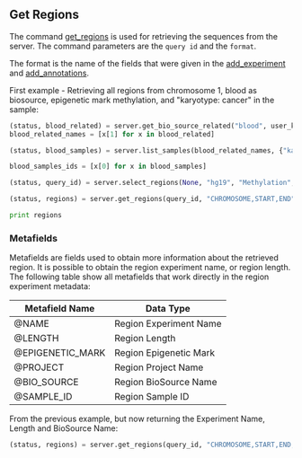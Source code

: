 ## Get Regions

The command [get_regions](http://deepblue.mpi-inf.mpg.de/api.html#api-get_regions) is used for retrieving the sequences from the server. The command parameters are the ```query id``` and the ```format```.

The format is the name of the fields that were given in the [add_experiment](http://deepblue.mpi-inf.mpg.de/api.html#api-add_experiment) and [add_annotations](http://deepblue.mpi-inf.mpg.de/api.html#api-add_annotation).

First example - Retrieving all regions from chromosome 1, blood as biosource, epigenetic mark methylation, and "karyotype: cancer" in the sample:

```python
(status, blood_related) = server.get_bio_source_related("blood", user_key)
blood_related_names = [x[1] for x in blood_related]

(status, blood_samples) = server.list_samples(blood_related_names, {"karyotype":"cancer"}, user_key)

blood_samples_ids = [x[0] for x in blood_samples]

(status, query_id) = server.select_regions(None, "hg19", "Methylation", blood_samples_ids, None, None, "chr1", None, None, user_key)

(status, regions) = server.get_regions(query_id, "CHROMOSOME,START,END", user_key)

print regions
```

### Metafields

Metafields are fields used to obtain more information about the retrieved region.
It is possible to obtain the region experiment name, or region length.
The following table show all metafields that work directly in the region experiment metadata:

| Metafield Name   | Data Type              |
|------------------|------------------------|
| @NAME            | Region Experiment Name |
| @LENGTH          | Region Length          |
| @EPIGENETIC_MARK | Region Epigenetic Mark |
| @PROJECT         | Region Project Name    |
| @BIO_SOURCE      | Region BioSource Name |
| @SAMPLE_ID       | Region Sample ID       |

From the previous example, but now returning the Experiment Name, Length and BioSource Name:

```python
(status, regions) = server.get_regions(query_id, "CHROMOSOME,START,END,@NAME,@LENGTH,@BIO_SOURCE", user_key)
```
